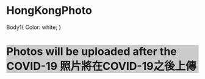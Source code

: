 # HongKongPhoto
<style> body { background-image: url('C2F5668B-17A8-48AA-8D3F-40BFD92F5B9F.jpeg'); 
background-repeat: no-repeat; 
background-attachment: fixed; 
background-size: 100% 100%; } </style> 

<style1>
Body1{
Color: white; 
}
</style1>
<body1>
<h1 style="background-color:rgba(0, 0, 0, 0.2);">
Photos will be uploaded after the COVID-19 
照片將在COVID-19之後上傳
</h1>
</body1>
